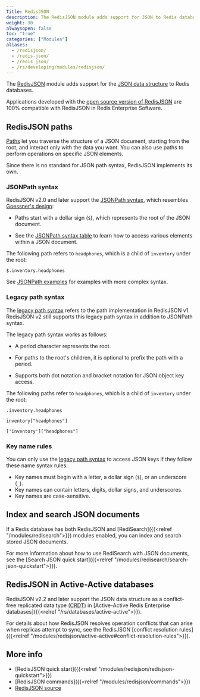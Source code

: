 ```yaml
---
Title: RedisJSON
description: The RedisJSON module adds support for JSON to Redis databases.
weight: 30
alwaysopen: false
toc: "true"
categories: ["Modules"]
aliases:
  - /redisjson/
  - /redis-json/
  - /redis_json/
  - /rs/developing/modules/redisjson/
---
```


The [RedisJSON](https://redis.io/docs/stack/json/) module adds support for the [JSON data structure](http://www.json.org/) to Redis databases.

Applications developed with the [open source version of RedisJSON](https://github.com/RedisJSON/RedisJSON) are 100%
compatible with RedisJSON in Redis Enterprise Software.

## RedisJSON paths

[Paths](https://redis.io/docs/stack/json/path) let you traverse the structure of a JSON document, starting from the root, and interact only with the data you want. You can also use paths to perform operations on specific JSON elements.

Since there is no standard for JSON path syntax, RedisJSON implements its own.

### JSONPath syntax

RedisJSON v2.0 and later support the [JSONPath syntax](https://redis.io/docs/stack/json/path/#jsonpath-support), which resembles [Goessner's design](https://goessner.net/articles/JsonPath/):
  
  - Paths start with a dollar sign (`$`), which represents the root of the JSON document.

  - See the [JSONPath syntax table](https://redis.io/docs/stack/json/path/#jsonpath-syntax) to learn how to access various elements within a JSON document.

The following path refers to `headphones`, which is a child of `inventory` under the root:

`$.inventory.headphones`
  
See [JSONPath examples](https://redis.io/docs/stack/json/path/#jsonpath-examples) for examples with more complex syntax.

### Legacy path syntax

The [legacy path syntax](https://redis.io/docs/stack/json/path/#legacy-path-syntax) refers to the path implementation in RedisJSON v1. RedisJSON v2 still supports this legacy path syntax in addition to JSONPath syntax.

The legacy path syntax works as follows:

  - A period character represents the root.
  
  - For paths to the root's children, it is optional to prefix the path with a period.

  - Supports both dot notation and bracket notation for JSON object key access.
  
The following paths refer to `headphones`, which is a child of `inventory` under the root:

`.inventory.headphones`
 
`inventory["headphones"]`

`['inventory']["headphones"]`

### Key name rules

You can only use the [legacy path syntax](#legacy-path-syntax) to access JSON keys if they follow these name syntax rules:

- Key names must begin with a letter, a dollar sign (`$`), or an underscore (`_`).
- Key names can contain letters, digits, dollar signs, and underscores.
- Key names are case-sensitive.

## Index and search JSON documents

If a Redis database has both RedisJSON and [RediSearch]({{<relref "/modules/redisearch">}}) modules enabled, you can index and search stored JSON documents.

For more information about how to use RediSearch with JSON documents, see the [Search JSON quick start]({{<relref "/modules/redisearch/search-json-quickstart">}}).

## RedisJSON in Active-Active databases

RedisJSON v2.2 and later support the JSON data structure as a conflict-free replicated data type [(CRDT)](https://en.wikipedia.org/wiki/Conflict-free_replicated_data_type) in [Active-Active Redis Enterprise databases]({{<relref "/rs/databases/active-active">}}).

For details about how RedisJSON resolves operation conflicts that can arise when replicas attempt to sync, see the RedisJSON [conflict resolution rules]({{<relref "/modules/redisjson/active-active#conflict-resolution-rules">}}).

## More info

- [RedisJSON quick start]({{<relref "/modules/redisjson/redisjson-quickstart">}})
- [RedisJSON commands]({{<relref "/modules/redisjson/commands">}})
- [RedisJSON source](https://github.com/RedisJSON/RedisJSON)
